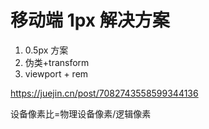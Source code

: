 # 移动端 1px 解决方案

1. 0.5px 方案
2. 伪类+transform
3. viewport + rem


https://juejin.cn/post/7082743558599344136


设备像素比=物理设备像素/逻辑像素